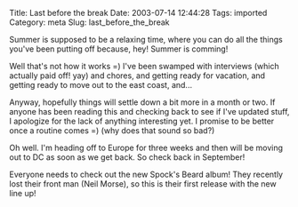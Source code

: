 Title: Last before the break
Date: 2003-07-14 12:44:28
Tags: imported
Category: meta
Slug: last_before_the_break

Summer is supposed to be a relaxing time, where you can do all the things you've been putting off because, hey!  Summer is comming!

Well that's not how it works =)  I've been swamped with interviews (which actually paid off! yay) and chores, and getting ready for vacation, and getting ready to move out to the east coast, and...

Anyway, hopefully things will settle down a bit more in a month or two.  If anyone has been reading this and checking back to see if I've updated stuff, I apologize for the lack of anything interesting yet.  I promise to be better once a routine comes =) (why does that sound so bad?)

Oh well.  I'm heading off to Europe for three weeks and then will be moving out to DC as soon as we get back.  So check back in September!

Everyone needs to check out the new Spock's Beard album!  They recently lost their front man (Neil Morse), so this is their first release with the new line up!
